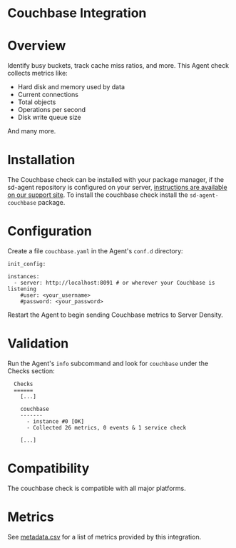 # Couchbase Integration

# Overview

Identify busy buckets, track cache miss ratios, and more. This Agent check collects metrics like:

* Hard disk and memory used by data
* Current connections
* Total objects
* Operations per second
* Disk write queue size

And many more.

# Installation

The Couchbase check can be installed with your package manager, if the sd-agent repository is configured on your server, [instructions are available on our support site](https://support.serverdensity.com/hc/en-us/search?query=cpuchbase). To install the couchbase check install the `sd-agent-couchbase` package.

# Configuration

Create a file `couchbase.yaml` in the Agent's `conf.d` directory:

```
init_config:

instances:
  - server: http://localhost:8091 # or wherever your Couchbase is listening
    #user: <your_username>
    #password: <your_password>
```

Restart the Agent to begin sending Couchbase metrics to Server Density.

# Validation

Run the Agent's `info` subcommand and look for `couchbase` under the Checks section:

```
  Checks
  ======
    [...]

    couchbase
    -------
      - instance #0 [OK]
      - Collected 26 metrics, 0 events & 1 service check

    [...]
```

# Compatibility

The couchbase check is compatible with all major platforms.

# Metrics

See [metadata.csv](metadata.csv) for a list of metrics provided by this integration.

